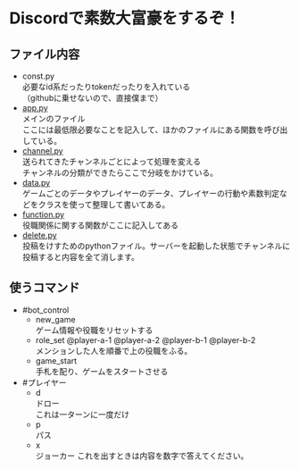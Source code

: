 # Discordで素数大富豪をするぞ！
## ファイル内容

- const.py  
  必要なid系だったりtokenだったりを入れている  
  （githubに乗せないので、直接僕まで）  
- [app.py](./app.py)  
  メインのファイル  
  ここには最低限必要なことを記入して、ほかのファイルにある関数を呼び出している。
- [channel.py](./channel.py)  
  送られてきたチャンネルごとによって処理を変える  
  チャンネルの分類ができたらここで分岐をかけている。
- [data.py](./data.py)  
  ゲームごとのデータやプレイヤーのデータ、プレイヤーの行動や素数判定などをクラスを使って整理して書いてある。
- [function.py](./function.py)  
  役職関係に関する関数がここに記入してある
- [delete.py](./delete.py)  
  投稿をけすためのpythonファイル。サーバーを起動した状態でチャンネルに投稿すると内容を全て消します。

## 使うコマンド
- #bot_control  
  - new_game  
  ゲーム情報や役職をリセットする
  - role_set @player-a-1 @player-a-2 @player-b-1 @player-b-2  
  メンションした人を順番で上の役職をふる。
  - game_start  
  手札を配り、ゲームをスタートさせる
- #プレイヤー
  - d  
  ドロー  
  これは一ターンに一度だけ
  - p  
  パス
  - x  
  ジョーカー 
  これを出すときは内容を数字で答えてください。